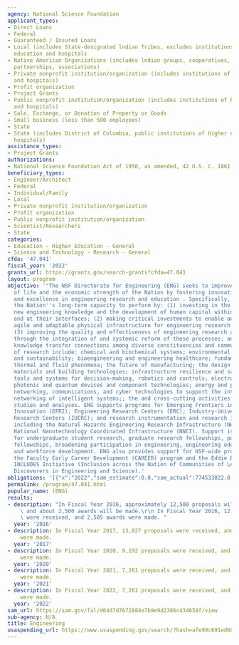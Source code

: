 ```yaml
---
agency: National Science Foundation
applicant_types:
- Direct Loans
- Federal
- Guaranteed / Insured Loans
- Local (includes State-designated lndian Tribes, excludes institutions of higher
  education and hospitals
- Native American Organizations (includes lndian groups, cooperatives, corporations,
  partnerships, associations)
- Private nonprofit institution/organization (includes institutions of higher education
  and hospitals)
- Profit organization
- Project Grants
- Public nonprofit institution/organization (includes institutions of higher education
  and hospitals)
- Sale, Exchange, or Donation of Property or Goods
- Small business (less than 500 employees)
- State
- State (includes District of Columbia, public institutions of higher education and
  hospitals)
assistance_types:
- Project Grants
authorizations:
- National Science Foundation Act of 1950, as amended, 42 U.S. C. 1861 et seq.
beneficiary_types:
- Engineer/Architect
- Federal
- Individual/Family
- Local
- Private nonprofit institution/organization
- Profit organization
- Public nonprofit institution/organization
- Scientist/Researchers
- State
categories:
- Education - Higher Education - General
- Science and Technology - Research - General
cfda: '47.041'
fiscal_year: '2022'
grants_url: https://grants.gov/search-grants?cfda=47.041
layout: program
objective: '"The NSF Directorate for Engineering (ENG) seeks to improve the quality
  of life and the economic strength of the Nation by fostering innovation, creativity,
  and excellence in engineering research and education . Specifically, ENG enables
  the Nation''s long-term capacity to perform by: (1) investing in the creation of
  new engineering knowledge and the development of human capital within disciplines
  and at their interfaces; (2) making critical investments to enable an intelligent,
  agile and adaptable physical infrastructure for engineering research and education;
  (3) improving the quality and effectiveness of engineering research and education
  through the integration of and systemic reform of these processes; and (4) enabling
  knowledge transfer connections among diverse constituencies and communities.  Areas
  of research include: chemical and biochemical systems; environmental engineering
  and sustainability; bioengineering and engineering healthcare; fundamental transport,
  thermal and fluid phenomena; the future of manufacturing; the design of innovative
  materials and building technologies; infrastructure resilience and sustainability;
  tools and systems for decision-making, robotics and controls; electronic, magnetic,
  photonic and quantum devices and component technologies; energy and power; computation,
  networking, communications, and cyber technologies to support the integration and
  networking of intelligent systems;; the and cross-cutting activities and special
  studies and analyses. ENG supports programs for Emerging Frontiers in Research and
  Innovation (EFRI); Engineering Research Centers (ERC); Industry-University Cooperative
  Research Centers (IUCRC); and research instrumentation and research infrastructure,
  including the Natural Hazards Engineering Research Infrastructure (NHERI) and the
  National Nanotechnology Coordinated Infrastructure (NNCI). Support is also provided
  for undergraduate student research, graduate research fellowships, postdoctoral
  fellowships, broadening participation in engineering, engineering education research,
  and workforce development. ENG also provides support for NSF-wide programs, including
  the Faculty Early Career Development (CAREER) program and the Eddie Bernice Johnson
  INCLUDES Initiative (Inclusion across the Nation of Communities of Learners of Underrepresented
  Discoverers in Engineering and Science).'
obligations: '[{"x":"2022","sam_estimate":0.0,"sam_actual":774533022.0,"usa_spending_actual":967053999.0},{"x":"2023","sam_estimate":808799999.0,"sam_actual":0.0,"usa_spending_actual":769114105.0},{"x":"2024","sam_estimate":970000000.0,"sam_actual":0.0,"usa_spending_actual":752337937.0}]'
permalink: /program/47.041.html
popular_name: (ENG)
results:
- description: "In Fiscal Year 2016, approximately 12,500 proposals will be received\
    \ and about 2,500 awards will be made.\r\n In Fiscal Year 2016, 12,577 proposals\
    \ were received, and 2,505 awards were made. "
  year: '2016'
- description: In Fiscal Year 2017, 13,027 proposals were received, and 2,454 awards
    were made.
  year: '2017'
- description: In Fiscal Year 2020, 9,192 proposals were received, and 2,417 awards
    were made.
  year: '2020'
- description: In Fiscal Year 2021, 7,261 proposals were received, and 1,471 awards
    were made.
  year: '2021'
- description: In Fiscal Year 2022, 7,261 proposals were received, and 1,471 awards
    were made.
  year: '2022'
sam_url: https://sam.gov/fal/d64d7d7672884e7b9e9d2306c434658f/view
sub-agency: N/A
title: Engineering
usaspending_url: https://www.usaspending.gov/search/?hash=afe99c691ed60146f5fccc1cbbf98168
---
```


